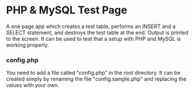 # PHP & MySQL Test Page
A one page app which creates a test table, performs an INSERT and a SELECT statement, and destroys the test table at the end. Output is printed to the screen. It can be used to test that a setup with PHP and MySQL is working properly.

### config.php
You need to add a file called "config.php" in the root directory. It can be created simply by renaming the file "config.sample.php" and replacing the values with your own.
